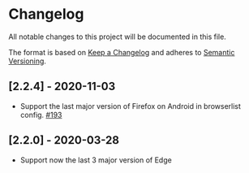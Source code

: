 # Changelog

All notable changes to this project will be documented in this file.

The format is based on [Keep a Changelog](http://keepachangelog.com/en/1.0.0/)
and adheres to [Semantic Versioning](http://semver.org/spec/v2.0.0.html).

<!-- ## [Unreleased] -->

## [2.2.4] - 2020-11-03

- Support the last major version of Firefox on Android in browserlist config. [#193](https://github.com/Shopify/web-configs/pull/193)

## [2.2.0] - 2020-03-28

- Support now the last 3 major version of Edge
